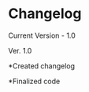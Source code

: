 Changelog
========================

Current Version - 1.0

Ver. 1.0

*Created changelog

*Finalized code
